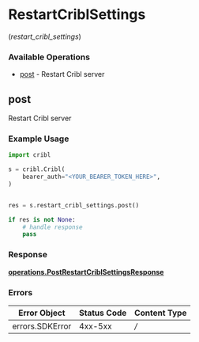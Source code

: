 # RestartCriblSettings
(*restart_cribl_settings*)

### Available Operations

* [post](#post) - Restart Cribl server

## post

Restart Cribl server

### Example Usage

```python
import cribl

s = cribl.Cribl(
    bearer_auth="<YOUR_BEARER_TOKEN_HERE>",
)


res = s.restart_cribl_settings.post()

if res is not None:
    # handle response
    pass

```


### Response

**[operations.PostRestartCriblSettingsResponse](../../models/operations/postrestartcriblsettingsresponse.md)**
### Errors

| Error Object    | Status Code     | Content Type    |
| --------------- | --------------- | --------------- |
| errors.SDKError | 4xx-5xx         | */*             |
